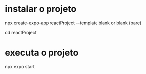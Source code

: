 # instalar o projeto
npx create-expo-app reactProject --template
blank or blank (bare)

cd reactProject

# executa o projeto
npx expo start